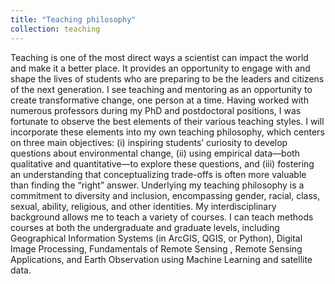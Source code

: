 ```yaml
---
title: "Teaching philosophy"
collection: teaching
---
```


Teaching is one of the most direct ways a scientist can impact the world and make it a better place. It provides an opportunity to engage with and shape the lives of students who are preparing to be the leaders and citizens of the next generation. I see teaching and mentoring as an opportunity to create transformative change, one person at a time. Having worked with numerous professors during my PhD and postdoctoral positions, I was fortunate to observe the best elements of their various teaching styles. I will incorporate these elements into my own teaching philosophy, which centers on three main objectives: (i) inspiring students’ curiosity to develop questions about environmental change, (ii) using empirical data—both qualitative and quantitative—to explore these questions, and (iii) fostering an understanding that conceptualizing trade-offs is often more valuable than finding the “right” answer. Underlying my teaching philosophy is a commitment to diversity and inclusion, encompassing gender, racial, class, sexual, ability, religious, and other identities. My interdisciplinary background allows me to teach a variety of courses. I can teach methods courses at both the undergraduate and graduate levels, including Geographical Information Systems (in ArcGIS, QGIS, or Python), Digital Image Processing, Fundamentals of Remote Sensing , Remote Sensing Applications, and Earth Observation using Machine Learning and satellite data. 

